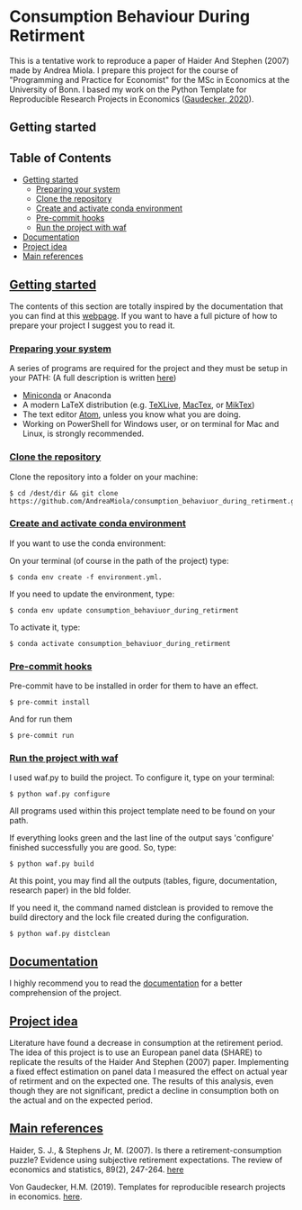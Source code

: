 Consumption Behaviour During Retirment
===========================================================

This is a tentative work to reproduce a paper of Haider And Stephen (2007) made by Andrea Miola.
I prepare this project for the course of "Programming and Practice for Economist" for the MSc in Economics at the University of Bonn.
I based my work on the Python Template for Reproducible Research Projects in Economics ([Gaudecker, 2020](https://econ-project-templates.readthedocs.io/en/stable/getting_started.html#)).



Getting started
----------------

## Table of Contents
- [Getting started](#getting-started)  
	- [Preparing your system](#preparing-your-system)
	- [Clone the repository](#clone-the-repository)  
	- [Create and activate conda environment](#create-and-activate-conda-environment)
	- [Pre-commit hooks](#pre-commit-hooks)
	- [Run the project with waf](#run-the-project-with-waf)
- [Documentation](#documentation)
- [Project idea](#project-idea)
- [Main references](#main-references)


## [Getting started](#table-of-contents)

The contents of this section are totally inspired by the documentation that you can find at this [webpage](https://econ-project-templates.readthedocs.io/en/stable/getting_started.html#). If you want to have a full picture of how to prepare your project I suggest you to read it.

### [Preparing your system](#table-of-contents)
A series of programs are required for the project and they must be setup in your PATH:
(A full description is written [here](https://econ-project-templates.readthedocs.io/en/stable/getting_started.html#preparing-your-system))

* [Miniconda](http://conda.pydata.org/miniconda.html) or Anaconda
* A modern LaTeX distribution (e.g. [TeXLive](www.tug.org/texlive/), [MacTex](http://tug.org/mactex/), or [MikTex](http://miktex.org/))
* The text editor [Atom](https://atom.io/), unless you know what you are doing.
* Working on PowerShell for Windows user, or on terminal for Mac and Linux, is strongly recommended.


### [Clone the repository](#table-of-contents)

Clone the repository into a folder on your machine:


	$ cd /dest/dir && git clone https://github.com/AndreaMiola/consumption_behaviuor_during_retirment.git


### [Create and activate conda environment](#table-of-contents)

If you want to use the conda environment:

On your terminal (of course in the path of the project) type:

	$ conda env create -f environment.yml.

If you need to update the environment, type: 
	
	
	$ conda env update consumption_behaviuor_during_retirment

To activate it, type:

	$ conda activate consumption_behaviuor_during_retirment


### [Pre-commit hooks](#table-of-contents)

Pre-commit have to be installed in order for them to have an effect.

	$ pre-commit install

And for run them

	$ pre-commit run

### [Run the project with waf](#table-of-contents)

I used waf.py to build the project. To configure it, type on your terminal:

	$ python waf.py configure

All programs used within this project template need to be found on your path.

If everything looks green and the last line of the output says 'configure' finished successfully you are good. So, type:

	$ python waf.py build

At this point, you may find all the outputs (tables, figure, documentation, research paper) in the bld folder.

If you need it, the command named distclean is provided to remove the build directory and the lock file created during the configuration.

	$ python waf.py distclean


## [Documentation](#table-of-contents)

I highly recommend you to read the [documentation](add_link) for a better comprehension of the project.


## [Project idea](#table-of-contents)

Literature have found a decrease in consumption at the retirement period. The idea of this project is to use an European panel data (SHARE) to replicate the results of the Haider And Stephen (2007) paper. Implementing a fixed effect estimation on panel data I measured the effect on actual year of retirment and on the expected one. The results of this analysis, even though they are not significant, predict a decline in consumption both on the actual and on the expected period.



## [Main references](#table-of-contents)


Haider, S. J., & Stephens Jr, M. (2007). Is there a retirement-consumption puzzle? Evidence using subjective retirement expectations. The review of economics and statistics, 89(2), 247-264. [here](https://www.mitpressjournals.org/doi/abs/10.1162/rest.89.2.247)

Von Gaudecker, H.M. (2019). Templates for reproducible research projects in economics. [here](https://zenodo.org/record/2533241#.XlXDdy2ZMnE).

